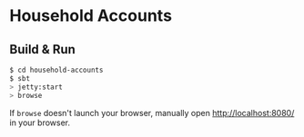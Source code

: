 # Household Accounts #

## Build & Run ##

```sh
$ cd household-accounts
$ sbt
> jetty:start
> browse
```

If `browse` doesn't launch your browser, manually open [http://localhost:8080/](http://localhost:8080/) in your browser.
